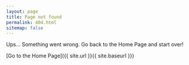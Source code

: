 ```yaml
---
layout: page
title: Page not found
permalink: 404.html
sitemap: false
---
```


Ups... Something went wrong. Go back to the Home Page and start over!

[Go to the Home Page]({{ site.url }}{{ site.baseurl }})
